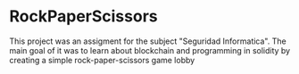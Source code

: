 # RockPaperScissors

This project was an assigment for the subject "Seguridad Informatica". The main goal of it was to learn about blockchain and programming in solidity by creating a simple rock-paper-scissors game lobby
